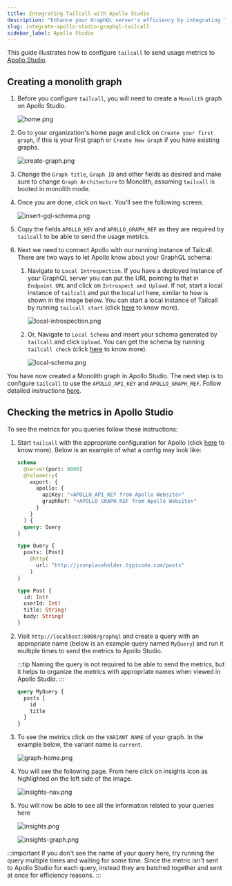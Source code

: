 ```yaml
---
title: Integrating Tailcall with Apollo Studio
description: "Enhance your GraphQL server's efficiency by integrating Tailcall with Apollo Studio using our concise guide. Learn how to configure Tailcall to send vital usage metrics to Apollo Studio for advanced performance monitoring and optimization. Whether you're establishing a Monolith graph or improving an existing one, our instructions facilitate seamless integration. Set up for better insights and leverage Apollo Studio's features for a more responsive GraphQL server. Start optimizing today with our straightforward steps and explore Apollo Studio's free trial for new users."
slug: integrate-apollo-studio-graphql-tailcall
sidebar_label: Apollo Studio
---
```


This guide illustrates how to configure `tailcall` to send usage metrics to [Apollo Studio](https://studio.apollographql.com).

## Creating a monolith graph

1. Before you configure `tailcall`, you will need to create a `Monolith` graph on Apollo Studio.

   ![home.png](../static/images/apollo-studio/home.png)

1. Go to your organization's home page and click on `Create your first graph`, if this is your first graph or `Create New Graph` if you have existing graphs.

   ![create-graph.png](../static/images/apollo-studio/create-graph.png)

1. Change the `Graph title`, `Graph ID` and other fields as desired and make sure to change `Graph Architecture` to Monolith, assuming `tailcall` is booted in monolith mode.
1. Once you are done, click on `Next`. You'll see the following screen.

   ![insert-gql-schema.png](../static/images/apollo-studio/insert-gql-schema.png)

1. Copy the fields `APOLLO_KEY` and `APOLLO_GRAPH_REF` as they are required by `tailcall` to be able to send the usage metrics.

1. Next we need to connect Apollo with our running instance of Tailcall. There are two ways to let Apollo know about your GraphQL schema:

   1. Navigate to `Local Introspection`. If you have a deployed instance of your GraphQL server you can put the URL pointing to that in `Endpoint URL` and click on `Introspect and Upload`. If not, start a local instance of `tailcall` and put the local url here, similar to how is shown in the image below. You can start a local instance of Tailcall by running `tailcall start` (click [here](/docs/cli.md) to know more).

      ![local-introspection.png](../static/images/apollo-studio/local-introspection.png)

   1. Or, Navigate to `Local Schema` and insert your schema generated by `tailcall` and click `Upload`. You can get the schema by running `tailcall check` (click [here](/docs/cli.md) to know more).

      ![local-schema.png](../static/images/apollo-studio/local-schema.png)

You have now created a Monolith graph in Apollo Studio. The next step is to configure `tailcall` to use the `APOLLO_API_KEY` and `APOLLO_GRAPH_REF`. Follow detailed instructions [here](/docs/directives.md#telemetry-directive).

## Checking the metrics in Apollo Studio

To see the metrics for you queries follow these instructions:

1. Start `tailcall` with the appropriate configuration for Apollo (click [here](/docs/cli.md#start) to know more). Below is an example of what a config may look like:

   ```graphql
   schema
     @server(port: 8000)
     @telemetry(
       export: {
         apollo: {
           apiKey: "<APOLLO_API_KEY from Apollo Website>"
           graphRef: "<APOLLO_GRAPH_REF from Apollo Website>"
         }
       }
     ) {
     query: Query
   }

   type Query {
     posts: [Post]
       @http(
         url: "http://jsonplaceholder.typicode.com/posts"
       )
   }

   type Post {
     id: Int!
     userId: Int!
     title: String!
     body: String!
   }
   ```

1. Visit `http://localhost:8000/graphql` and create a query with an appropriate name (below is an example query named `MyQuery`) and run it multiple times to send the metrics to Apollo Studio.

   :::tip
   Naming the query is not required to be able to send the metrics, but it helps to organize the metrics with appropriate names when viewed in Apollo Studio.
   :::

   ```graphql
   query MyQuery {
     posts {
       id
       title
     }
   }
   ```

1. To see the metrics click on the `VARIANT NAME` of your graph. In the example below, the variant name is `current`.

   ![graph-home.png](../static/images/apollo-studio/graph-home.png)

1. You will see the following page. From here click on insights icon as highlighted on the left side of the image.

   ![insights-nav.png](../static/images/apollo-studio/insights-nav.png)

1. You will now be able to see all the information related to your queries here

   ![insights.png](../static/images/apollo-studio/insights.png)

   ![insights-graph.png](../static/images/apollo-studio/insights-graph.png)

:::important
If you don't see the name of your query here, try running the query multiple times and waiting for some time. Since the metric isn't sent to Apollo Studio for each query, instead they are batched together and sent at once for efficiency reasons.
:::

